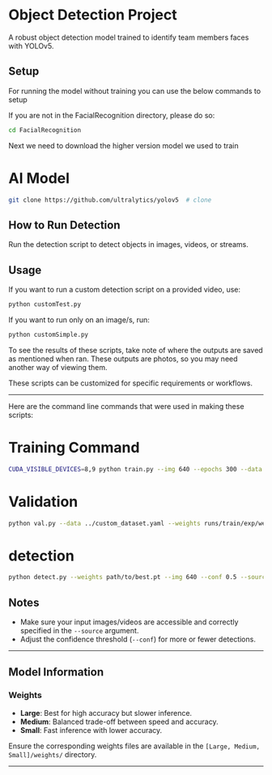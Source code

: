 # **Object Detection Project**

A robust object detection model trained to identify team members faces with YOLOv5.


## **Setup**
For running the model without training you can use the below commands to setup

If you are not in the FacialRecognition directory, please do so:
```bash
cd FacialRecognition
```

Next we need to download the higher version model we used to train

# AI Model
```bash 
git clone https://github.com/ultralytics/yolov5  # clone
```

## **How to Run Detection**
Run the detection script to detect objects in images, videos, or streams.

## **Usage**
If you want to run a custom detection script on a provided video, use:
```bash
python customTest.py
```
If you want to run only on an image/s, run:
```bash 
python customSimple.py
```

To see the results of these scripts, take note of where the outputs are saved as mentioned when ran. These outputs are photos, so you may need another way of viewing them.

These scripts can be customized for specific requirements or workflows.

---

Here are the command line commands that were used in making these scripts:

# Training Command
```bash 
CUDA_VISIBLE_DEVICES=8,9 python train.py --img 640 --epochs 300 --data ../custom_dataset.yaml --weights yolov5l.pt
```

# Validation
```bash 
python val.py --data ../custom_dataset.yaml --weights runs/train/exp/weights/best.pt --img 640
```

# detection
```bash
python detect.py --weights path/to/best.pt --img 640 --conf 0.5 --source path/to/images_or_videos
```


## **Notes**
- Make sure your input images/videos are accessible and correctly specified in the `--source` argument.
- Adjust the confidence threshold (`--conf`) for more or fewer detections.

---

## **Model Information**
### **Weights**
- **Large**: Best for high accuracy but slower inference.
- **Medium**: Balanced trade-off between speed and accuracy.
- **Small**: Fast inference with lower accuracy.

Ensure the corresponding weights files are available in the `[Large, Medium, Small]/weights/` directory.

---
